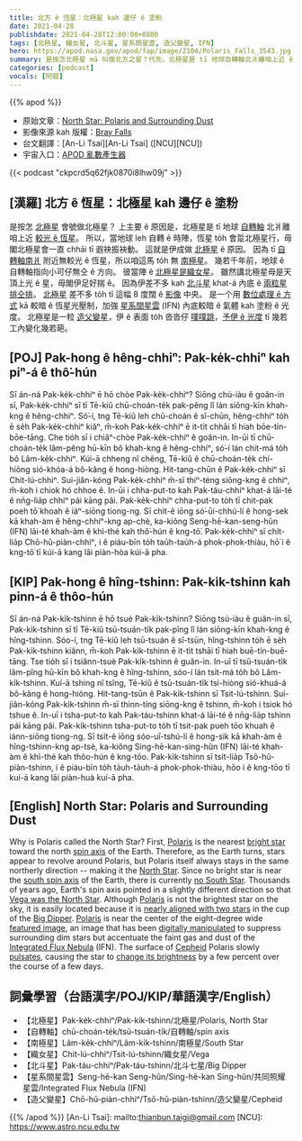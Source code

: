 ```yaml
---
title: 北方 ê 恆星：北極星 kah 邊仔 ê 塗粉
date: 2021-04-28
publishdate: 2021-04-28T12:00:00+0800
tags: [北極星, 織女星, 北斗星, 星系間星雲, 造父變星, IFN]
hero: https://apod.nasa.gov/apod/fap/image/2104/Polaris_Falls_3543.jpg
summary: 是按怎北極星 mā 叫做北方之星？代先，北極星是 tī 地球自轉軸北爿離咱上近 ê 亮星。所以，當地球 leh 自轉 ê 時陣，恆星 to̍h 會踅北極星行，毋閣北極星會一直 chhāi tī 遐袂振袂動。
categories: [podcast]
vocals: [阿錕]
---
```


{{% apod %}}

- 原始文章：[North Star: Polaris and Surrounding Dust](https://apod.nasa.gov/apod/ap210428.html)
- 影像來源 kah 版權：[Bray Falls](https://www.instagram.com/astrofalls/)
- 台文翻譯：[An-Li Tsai][An-Li Tsai] ([NCU][NCU])
- 宇宙入口：[APOD 亂數產生器](https://apod.nasa.gov/apod/random_apod.html)


{{< podcast "ckpcrd5q62fjk0870i8lhw09j" >}}

## [漢羅] 北方 ê 恆星：北極星 kah 邊仔 ê 塗粉
是按怎 [北極星][Polaris] 會號做北極星？
上主要 ê 原因是，北極星是 tī 地球 [自轉軸][spin axis] 北爿離咱上近 [較光 ê 恆星][bright star]。
所以，當地球 leh 自轉 ê 時陣，恆星 to̍h 會踅北極星行，毋閣北極星會一直 chhāi tī 遐袂振袂動。
這就是伊成做 [北極星][North Star] ê 原因。
因為 tī [自轉軸南爿][south spin axis t] 附近無較光 ê 恆星，所以咱這馬 to̍h 無 [南極星][no South Star]。
幾若千年前，地球 ê 自轉軸指向小可仔無仝 ê 方向。
彼當陣 ê [北極星是織女星][Vega was the North Star]。
雖然講北極星毋是天頂上光 ê 星，毋閣伊足好揣 ê。
因為伊差不多 kah [北斗星][Big Dipper] khat-á 內底 ê [兩粒星排仝排][nearly aligned with two stars]。
[北極星][Polaris] 差不多 to̍h tī 這幅 8 度闊 ê [影像][featured image] 中央。
是一个用 [數位處理 ê 方式][digitally manipulated] kā 較暗 ê 恆星光壓制，加強 [星系間星雲][Integrated Flux Nebula] (IFN) 內底較暗 ê 氣體 kah 塗粉 ê 光度。
北極星是一粒 [造父變星][Cepheid]，伊 ê 表面 to̍h 沓沓仔 [噗噗跳][pulsates]，[予伊 ê 光度][change its brightness] tī 幾若工內變化幾若葩。


## [POJ] Pak-hong ê hêng-chhiⁿ: Pak-ke̍k-chhiⁿ kah piⁿ-á ê thô͘-hún

Sī án-ná Pak-ke̍k-chhiⁿ ē hō chòe Pak-ke̍k-chhiⁿ?
Siōng chú-iàu ê goân-in sī, Pak-ke̍k-chhiⁿ sī tī Tē-kiû chū-choán-te̍k pak-pêng lî lán siōng-kīn khah-kng ê hêng-chhiⁿ.
Só͘-í, tng Tē-kiû leh chū-choán ê sî-chūn, hêng-chhiⁿ to̍h ē se̍h Pak-ke̍k-chhiⁿ kiâⁿ, m̄-koh Pak-ke̍k-chhiⁿ ē it-ti̍t chhāi tī hiah bōe-tín-bōe-tāng.
Che tio̍h sī i chiâⁿ-chòe Pak-ke̍k-chhiⁿ ê goân-in.
In-ūi tī chū-choán-te̍k lâm-pêng hū-kīn bô khah-kng ê hêng-chhiⁿ, só͘-í lán chit-má to̍h bô Lâm-ke̍k-chhiⁿ.
Kúi-ā chheng nî chêng, Tē-kiû ê chū-choán-te̍k chí-hiòng sió-khóa-á bô-kâng ê hong-hiòng.
Hit-tang-chūn ê Pak-ke̍k-chhiⁿ sī Chit-lú-chhiⁿ.
Sui-jiân-kóng Pak-ke̍k-chhiⁿ m̄-sī thiⁿ-téng siōng-kng ê chhiⁿ, m̄-koh i chiok hó chhoe ê.
In-ūi i chha-put-to kah Pak-táu-chhiⁿ khat-á lāi-té ê nn̄g-lia̍p chhiⁿ pái kāng pâi.
Pak-ke̍k-chhiⁿ chha-put-to to̍h tī chit-pak poeh tō͘ khoah ê iáⁿ-siōng tiong-ng.
Sī chi̍t-ê iōng só͘-ūi-chhú-lí ê hong-sek kā khah-àm ê hêng-chhiⁿ-kng ap-chè, ka-kiông Seng-hē-kan-seng-hûn (IFN) lāi-té khah-àm ê khì-thé kah thô͘-hún ê kng-tō͘.
Pak-ke̍k-chhiⁿ sī chi̍t-lia̍p Chō-hū-piàn-chhiⁿ, i ê piáu-bīn to̍h tau̍h-tau̍h-á phok-phok-thiàu, hō͘ i ê kng-tō͘ tī kúi-ā kang lāi piàn-hòa kúi-ā pha.

## [KIP] Pak-hong ê hîng-tshinn: Pak-ki̍k-tshinn kah pinn-á ê thôo-hún

Sī án-ná Pak-ki̍k-tshinn ē hō tsuè Pak-ki̍k-tshinn?
Siōng tsú-iàu ê guân-in sī, Pak-ki̍k-tshinn sī tī Tē-kiû tsū-tsuán-ti̍k pak-pîng lî lán siōng-kīn khah-kng ê hîng-tshinn.
Sóo-í, tng Tē-kiû leh tsū-tsuán ê sî-tsūn, hîng-tshinn to̍h ē se̍h Pak-ki̍k-tshinn kiânn, m̄-koh Pak-ki̍k-tshinn ē it-ti̍t tshāi tī hiah buē-tín-buē-tāng.
Tse tio̍h sī i tsiânn-tsuè Pak-ki̍k-tshinn ê guân-in.
In-uī tī tsū-tsuán-ti̍k lâm-pîng hū-kīn bô khah-kng ê hîng-tshinn, sóo-í lán tsit-má to̍h bô Lâm-ki̍k-tshinn.
Kuí-ā tshing nî tsîng, Tē-kiû ê tsū-tsuán-ti̍k tsí-hiòng sió-khuá-á bô-kâng ê hong-hiòng.
Hit-tang-tsūn ê Pak-ki̍k-tshinn sī Tsit-lú-tshinn.
Sui-jiân-kóng Pak-ki̍k-tshinn m̄-sī thinn-tíng siōng-kng ê tshinn, m̄-koh i tsiok hó tshue ê.
In-uī i tsha-put-to kah Pak-táu-tshinn khat-á lāi-té ê nn̄g-lia̍p tshinn pái kāng pâi.
Pak-ki̍k-tshinn tsha-put-to to̍h tī tsit-pak pueh tōo khuah ê iánn-siōng tiong-ng.
Sī tsi̍t-ê iōng sóo-uī-tshú-lí ê hong-sik kā khah-àm ê hîng-tshinn-kng ap-tsè, ka-kiông Sing-hē-kan-sing-hûn (IFN) lāi-té khah-àm ê khì-thé kah thôo-hún ê kng-tōo.
Pak-ki̍k-tshinn sī tsi̍t-lia̍p Tsō-hū-piàn-tshinn, i ê piáu-bīn to̍h ta̍uh-ta̍uh-á phok-phok-thiàu, hōo i ê kng-tōo tī kuí-ā kang lāi piàn-huà kuí-ā pha.

## [English] North Star: Polaris and Surrounding Dust

Why is Polaris called the North Star? First, [Polaris][Polaris] is the nearest [bright star][bright star] toward the north [spin axis][spin axis] of the Earth. Therefore, as the Earth turns, stars appear to revolve around Polaris, but Polaris itself always stays in the same northerly direction -- making it the [North Star][North Star]. Since no bright star is near the [south spin axis][south spin axis e] of the Earth, there is currently [no South Star][no South Star]. Thousands of years ago, Earth's spin axis pointed in a slightly different direction so that [Vega was the North Star][Vega was the North Star]. Although [Polaris][Polaris] is not the brightest star on the sky, it is easily located because it is [nearly aligned with two stars][nearly aligned with two stars] in the cup of the [Big Dipper][Big Dipper]. [Polaris][Polaris] is near the center of the eight-degree wide [featured image][featured image], an image that has been [digitally manipulated][digitally manipulated] to suppress surrounding dim stars but accentuate the faint gas and dust of the [Integrated Flux Nebula][Integrated Flux Nebula] (IFN). The surface of [Cepheid][Cepheid] Polaris slowly [pulsates][pulsates], causing the star to [change its brightness][change its brightness] by a few percent over the course of a few days.

## 詞彙學習（台語漢字/POJ/KIP/華語漢字/English）

- 【北極星】Pak-ke̍k-chhiⁿ/Pak-ki̍k-tshinn/北極星/Polaris, North Star
- 【自轉軸】chū-choán-te̍k/tsū-tsuán-ti̍k/自轉軸/spin axis
- 【南極星】Lâm-ke̍k-chhiⁿ/Lâm-ki̍k-tshinn/南極星/South Star
- 【織女星】Chit-lú-chhiⁿ/Tsit-lú-tshinn/織女星/Vega
- 【北斗星】Pak-táu-chhiⁿ/Pak-táu-tshinn/北斗七星/Big Dipper
- 【星系間星雲】Seng-hē-kan Seng-hûn/Sing-hē-kan Sing-hûn/共同照耀星雲/Integrated Flux Nebula (IFN)
- 【造父變星】Chō-hū-piàn-chhiⁿ/Tsō-hū-piàn-tshinn/造父變星/Cepheid



{{% /apod %}}
[An-Li Tsai]: mailto:thianbun.taigi@gmail.com
[NCU]: https://www.astro.ncu.edu.tw

[copyright]: https://apod.nasa.gov/apod/fap/lib/about_apod.html#srapply

[Polaris]:https://en.wikipedia.org/wiki/Polaris
[bright star]:https://apod.nasa.gov/apod/ap190625.html
[spin axis]:https://en.wikipedia.org/wiki/Axial_tilt#/media/File:AxialTiltObliquity.png
[North Star]:https://earthsky.org/brightest-stars/polaris-the-present-day-north-star
[south spin axis e]:https://apod.nasa.gov/apod/ap210101.html
[south spin axis t]:https://apod.tw/daily/20210101/
[no South Star]:http://curious.astro.cornell.edu/our-solar-system/81-the-universe/stars-and-star-clusters/stargazing/374-is-there-a-south-star-intermediate
[Vega was the North Star]:https://www.space.com/21719-vega.html
[Polaris]:https://apod.nasa.gov/apod/ap150602.html
[nearly aligned with two stars]:https://apod.nasa.gov/apod/ap201116.html
[Big Dipper]:https://earthsky.org/favorite-star-patterns/big-and-little-dippers-highlight-northern-sky
[Polaris]:https://upload.wikimedia.org/wikipedia/commons/c/cb/Ursa_Minor_IAU.svg
[featured image]:https://www.instagram.com/p/CNkySjvHTjx/?utm_source=ig_web_copy_link
[digitally manipulated]:https://i.pinimg.com/originals/07/9c/3e/079c3ea0dce59cc171629800294b0f3d.jpg
[Integrated Flux Nebula]:https://apod.nasa.gov/apod/ap170627.html
[Cepheid]:https://starchild.gsfc.nasa.gov/docs/StarChild/questions/cepheids.html
[pulsates]:https://youtu.be/7ohkKiZTJOg
[change its brightness]:https://youtu.be/q-szkabhXQQ
